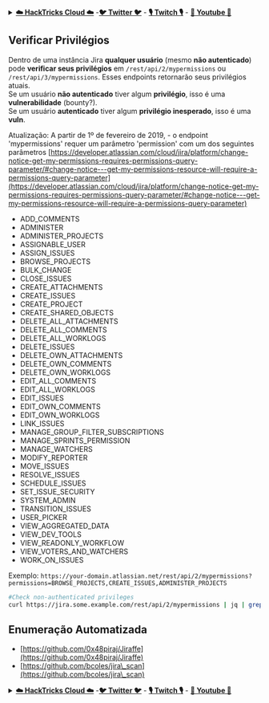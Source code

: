 <details>

<summary><a href="https://cloud.hacktricks.xyz/pentesting-cloud/pentesting-cloud-methodology"><strong>☁️ HackTricks Cloud ☁️</strong></a> -<a href="https://twitter.com/hacktricks_live"><strong>🐦 Twitter 🐦</strong></a> - <a href="https://www.twitch.tv/hacktricks_live/schedule"><strong>🎙️ Twitch 🎙️</strong></a> - <a href="https://www.youtube.com/@hacktricks_LIVE"><strong>🎥 Youtube 🎥</strong></a></summary>

- Você trabalha em uma **empresa de cibersegurança**? Quer ver sua **empresa anunciada no HackTricks**? ou quer ter acesso à **versão mais recente do PEASS ou baixar o HackTricks em PDF**? Confira os [**PLANOS DE ASSINATURA**](https://github.com/sponsors/carlospolop)!

- Descubra [**The PEASS Family**](https://opensea.io/collection/the-peass-family), nossa coleção de [**NFTs**](https://opensea.io/collection/the-peass-family) exclusivos

- Adquira o [**material oficial do PEASS & HackTricks**](https://peass.creator-spring.com)

- **Junte-se ao** [**💬**](https://emojipedia.org/speech-balloon/) [**grupo do Discord**](https://discord.gg/hRep4RUj7f) ou ao [**grupo do telegram**](https://t.me/peass) ou **siga**-me no **Twitter** [**🐦**](https://github.com/carlospolop/hacktricks/tree/7af18b62b3bdc423e11444677a6a73d4043511e9/\[https:/emojipedia.org/bird/README.md)[**@carlospolopm**](https://twitter.com/hacktricks_live)**.**

- **Compartilhe suas técnicas de hacking enviando PRs para o repositório [hacktricks](https://github.com/carlospolop/hacktricks) e para o repositório [hacktricks-cloud](https://github.com/carlospolop/hacktricks-cloud)**.

</details>


## Verificar Privilégios

Dentro de uma instância Jira **qualquer usuário** (mesmo **não autenticado**) pode **verificar seus privilégios** em `/rest/api/2/mypermissions` ou `/rest/api/3/mypermissions`. Esses endpoints retornarão seus privilégios atuais.\
Se um usuário **não autenticado** tiver algum **privilégio**, isso é uma **vulnerabilidade** (bounty?).\
Se um usuário **autenticado** tiver algum **privilégio inesperado**, isso é uma **vuln**.

Atualização: A partir de 1º de fevereiro de 2019, - o endpoint 'mypermissions' requer um parâmetro 'permission' com um dos seguintes parâmetros
[https://developer.atlassian.com/cloud/jira/platform/change-notice-get-my-permissions-requires-permissions-query-parameter/#change-notice---get-my-permissions-resource-will-require-a-permissions-query-parameter](https://developer.atlassian.com/cloud/jira/platform/change-notice-get-my-permissions-requires-permissions-query-parameter/#change-notice---get-my-permissions-resource-will-require-a-permissions-query-parameter)
- ADD_COMMENTS
- ADMINISTER
- ADMINISTER_PROJECTS
- ASSIGNABLE_USER
- ASSIGN_ISSUES
- BROWSE_PROJECTS
- BULK_CHANGE
- CLOSE_ISSUES
- CREATE_ATTACHMENTS
- CREATE_ISSUES
- CREATE_PROJECT
- CREATE_SHARED_OBJECTS
- DELETE_ALL_ATTACHMENTS
- DELETE_ALL_COMMENTS
- DELETE_ALL_WORKLOGS
- DELETE_ISSUES
- DELETE_OWN_ATTACHMENTS
- DELETE_OWN_COMMENTS
- DELETE_OWN_WORKLOGS
- EDIT_ALL_COMMENTS
- EDIT_ALL_WORKLOGS
- EDIT_ISSUES
- EDIT_OWN_COMMENTS
- EDIT_OWN_WORKLOGS
- LINK_ISSUES
- MANAGE_GROUP_FILTER_SUBSCRIPTIONS
- MANAGE_SPRINTS_PERMISSION
- MANAGE_WATCHERS
- MODIFY_REPORTER
- MOVE_ISSUES
- RESOLVE_ISSUES
- SCHEDULE_ISSUES
- SET_ISSUE_SECURITY
- SYSTEM_ADMIN
- TRANSITION_ISSUES
- USER_PICKER
- VIEW_AGGREGATED_DATA
- VIEW_DEV_TOOLS
- VIEW_READONLY_WORKFLOW
- VIEW_VOTERS_AND_WATCHERS
- WORK_ON_ISSUES

Exemplo: `https://your-domain.atlassian.net/rest/api/2/mypermissions?permissions=BROWSE_PROJECTS,CREATE_ISSUES,ADMINISTER_PROJECTS`
```bash
#Check non-authenticated privileges
curl https://jira.some.example.com/rest/api/2/mypermissions | jq | grep -iB6 '"havePermission": true'
```
## Enumeração Automatizada

* [https://github.com/0x48piraj/Jiraffe](https://github.com/0x48piraj/Jiraffe)
* [https://github.com/bcoles/jira\_scan](https://github.com/bcoles/jira\_scan)


<details>

<summary><a href="https://cloud.hacktricks.xyz/pentesting-cloud/pentesting-cloud-methodology"><strong>☁️ HackTricks Cloud ☁️</strong></a> -<a href="https://twitter.com/hacktricks_live"><strong>🐦 Twitter 🐦</strong></a> - <a href="https://www.twitch.tv/hacktricks_live/schedule"><strong>🎙️ Twitch 🎙️</strong></a> - <a href="https://www.youtube.com/@hacktricks_LIVE"><strong>🎥 Youtube 🎥</strong></a></summary>

- Você trabalha em uma **empresa de cybersecurity**? Quer ver sua **empresa anunciada no HackTricks**? ou quer ter acesso à **versão mais recente do PEASS ou baixar o HackTricks em PDF**? Confira os [**PLANOS DE ASSINATURA**](https://github.com/sponsors/carlospolop)!

- Descubra [**A Família PEASS**](https://opensea.io/collection/the-peass-family), nossa coleção de [**NFTs**](https://opensea.io/collection/the-peass-family) exclusivos

- Adquira o [**material oficial do PEASS & HackTricks**](https://peass.creator-spring.com)

- **Junte-se ao** [**💬**](https://emojipedia.org/speech-balloon/) [**grupo do Discord**](https://discord.gg/hRep4RUj7f) ou ao [**grupo do telegram**](https://t.me/peass) ou **siga-me** no **Twitter** [**🐦**](https://github.com/carlospolop/hacktricks/tree/7af18b62b3bdc423e11444677a6a73d4043511e9/\[https:/emojipedia.org/bird/README.md)[**@carlospolopm**](https://twitter.com/hacktricks_live)**.**

- **Compartilhe suas técnicas de hacking enviando PRs para o [repositório hacktricks](https://github.com/carlospolop/hacktricks) e [repositório hacktricks-cloud](https://github.com/carlospolop/hacktricks-cloud)**.

</details>

